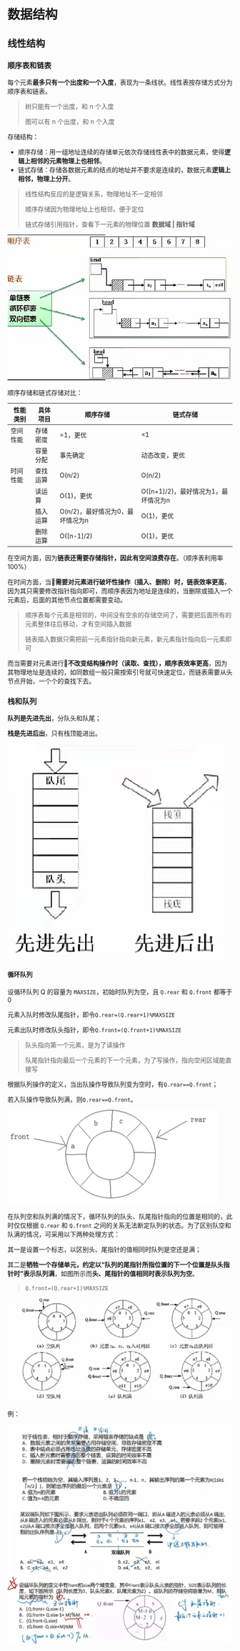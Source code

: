 # 数据结构

 ## 线性结构

### 顺序表和链表

每个元素**最多只有一个出度和一个入度**，表现为一条线状。线性表按存储方式分为顺序表和链表。

> 树只能有一个出度，和 n 个入度
>
> 图可以有 n 个出度，和 n 个入度

存储结构：

- 顺序存储：用一组地址连续的存储单元依次存储线性表中的数据元素，使得**逻辑上相邻的元素物理上也相邻**。
- 链式存储：存储各数据元素的结点的地址并不要求是连续的，数据元素**逻辑上相邻，物理上分开**。

> 线性结构反应的是逻辑关系，物理地址不一定相邻
>
> 顺序存储因为物理地址上也相邻，便于定位
>
> 链式存储引用指针，查看下一元素的物理位置    **数据域 | 指针域**

![顺序表链表](./imgs/9.1-顺序表链表.png)

顺序存储和链式存储对比：

| 性能类别 | 具体项目 | 顺序存储                         | 链式存储                             |
| -------- | -------- | -------------------------------- | ------------------------------------ |
| 空间性能 | 存储密度 | =1，更优                         | <1                                   |
|          | 容量分配 | 事先确定                         | 动态改变，更优                       |
| 时间性能 | 查找运算 | O(n/2)                           | O(n/2)                               |
|          | 读运算   | O(1)，更优                       | O([n+1]/2)，最好情况为1，最坏情况为n |
|          | 插入运算 | O(n/2)，最好情况为0，最坏情况为n | O(1)，更优                           |
|          | 删除运算 | O([n-1]/2)                       | O(1)，更优                           |

在空间方面，因为**链表还需要存储指针，因此有空间浪费存在**。（顺序表利用率 100%）

在时间方面，当🔺**需要对元素进行破坏性操作（插入、删除）时，链表效率更高**，因为其只需要修改指针指向即可，而顺序表因为地址是连续的，当删除或插入一个元素后，后面的其他节点位置都需要变动。

> 顺序表每个元素是相邻的，中间没有空余的存储空间了，需要把后面所有的元素整体往后移动，才有空间插入数据
>
> 链表插入数据只需把前一元素指针指向新元素，新元素指针指向后一元素即可

而当需要对元素进行🔺**不改变结构操作时（读取、查找），顺序表效率更高**，因为其物理地址是连续的，如同数组一般只需按索引号就可快速定位，而链表需要从头节点开始，一个个的查找下去。

### 栈和队列

**队列是先进先出**，分队头和队尾；

**栈是先进后出**，只有栈顶能进出。

![栈和队列](./imgs/9.1-栈和队列.png)

#### 循环队列

设循环队列 Q 的容量为 `MAXSIZE`，初始时队列为空，且 `Q.rear` 和 `Q.front` 都等于 0

元素入队时修改队尾指针，即令`Q.rear=(Q.rear+1)%MAXSIZE`

元素出队时修改队头指针，即令`Q.front=(Q.front+1)%MAXSIZE`

> 队头指向第一个元素，是为了读操作
>
> 队尾指针指向最后一个元素的下一个元素，为了写操作，指向空闲区域能直接写

根据队列操作的定义，当出队操作导致队列变为空时，有`Q.rear==Q.front`；

若入队操作导致队列满，则`Q.rear==Q.front`。

![循环队列](./imgs/9.1-循环队列.png)

在队列空和队列满的情况下，循环队列的队头、队尾指针指向的位置是相同的，此时仅仅根据 `Q.rear` 和 `Q.front` 之间的关系无法断定队列的状态。为了区别队空和队满的情况，可采用以下两种处理方式：

其一是设置一个标志，以区别头、尾指针的值相同时队列是空还是满；

其二是**牺牲一个存储单元，约定以“队列的尾指针所指位置的下一个位置是队头指针时”表示队列满**，如图所示而**头、尾指针的值相同时表示队列为空**。

> `Q.front=(Q.rear+1)%MAXSIZE`

![循环队列2](./imgs/9.1-循环队列2.png)

例：

![顺序栈队列例题](./imgs/9.1-顺序栈队列例题.jpg)



















